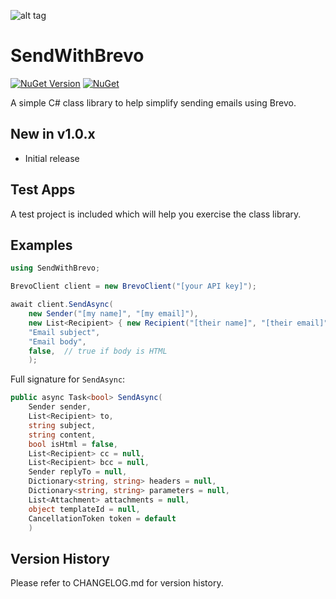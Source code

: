 ![alt tag](https://raw.githubusercontent.com/jchristn/SendWithBrevo/main/assets/logo.ico)

# SendWithBrevo

[![NuGet Version](https://img.shields.io/nuget/v/SendWithBrevo.svg?style=flat)](https://www.nuget.org/packages/SendWithBrevo/) [![NuGet](https://img.shields.io/nuget/dt/SendWithBrevo.svg)](https://www.nuget.org/packages/SendWithBrevo) 

A simple C# class library to help simplify sending emails using Brevo.

## New in v1.0.x

- Initial release

## Test Apps

A test project is included which will help you exercise the class library.
 
## Examples

```csharp
using SendWithBrevo;

BrevoClient client = new BrevoClient("[your API key]");

await client.SendAsync(
	new Sender("[my name]", "[my email]"),
	new List<Recipient> { new Recipient("[their name]", "[their email]") },
	"Email subject",
	"Email body",
	false,  // true if body is HTML
	);
```

Full signature for ```SendAsync```:
```csharp
public async Task<bool> SendAsync(
    Sender sender,
    List<Recipient> to,
    string subject,
    string content,
    bool isHtml = false,
    List<Recipient> cc = null,
    List<Recipient> bcc = null,
    Sender replyTo = null,
    Dictionary<string, string> headers = null,
    Dictionary<string, string> parameters = null,
    List<Attachment> attachments = null,
    object templateId = null,
    CancellationToken token = default
    )
```

## Version History

Please refer to CHANGELOG.md for version history.
